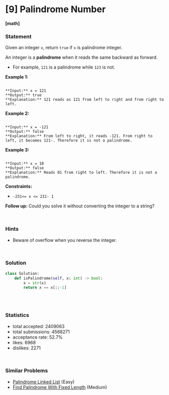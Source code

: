 # [9] Palindrome Number

**[math]**

### Statement

Given an integer `x`, return `true` if `x` is palindrome integer.

An integer is a **palindrome** when it reads the same backward as forward.

* For example, `121` is a palindrome while `123` is not.


**Example 1:**

```

**Input:** x = 121
**Output:** true
**Explanation:** 121 reads as 121 from left to right and from right to left.

```

**Example 2:**

```

**Input:** x = -121
**Output:** false
**Explanation:** From left to right, it reads -121. From right to left, it becomes 121-. Therefore it is not a palindrome.

```

**Example 3:**

```

**Input:** x = 10
**Output:** false
**Explanation:** Reads 01 from right to left. Therefore it is not a palindrome.

```

**Constraints:**
* `-231<= x <= 231- 1`


**Follow up:** Could you solve it without converting the integer to a string?

<br>

### Hints

- Beware of overflow when you reverse the integer.

<br>

### Solution

```py
class Solution:
    def isPalindrome(self, x: int) -> bool:
        x = str(x)
        return x == x[::-1]
        
```

<br>

### Statistics

- total accepted: 2409063
- total submissions: 4568271
- acceptance rate: 52.7%
- likes: 6968
- dislikes: 2271

<br>

### Similar Problems

- [Palindrome Linked List](https://leetcode.com/problems/palindrome-linked-list) (Easy)
- [Find Palindrome With Fixed Length](https://leetcode.com/problems/find-palindrome-with-fixed-length) (Medium)
